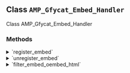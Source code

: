 ## Class `AMP_Gfycat_Embed_Handler`

Class AMP_Gfycat_Embed_Handler

### Methods
<details>
<summary>`register_embed`</summary>

```php
public register_embed()
```

Register embed.


</details>
<details>
<summary>`unregister_embed`</summary>

```php
public unregister_embed()
```

Unregister embed.


</details>
<details>
<summary>`filter_embed_oembed_html`</summary>

```php
public filter_embed_oembed_html( $return, $url, $attr )
```

Filter oEmbed HTML for Gfycat to prepare it for AMP.


</details>
